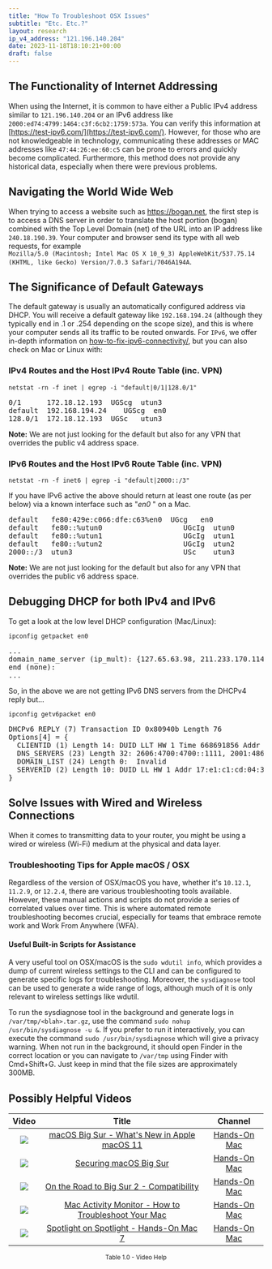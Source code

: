 ```yaml
---
title: "How To Troubleshoot OSX Issues"
subtitle: "Etc. Etc.?"
layout: research
ip_v4_address: "121.196.140.204"
date: 2023-11-18T18:10:21+00:00
draft: false
---
```


## The Functionality of Internet Addressing

When using the Internet, it is common to have either a Public IPv4 address similar to ```121.196.140.204``` or an IPv6 address like  ```2000:ed74:4799:1464:c3f:6cb2:1759:573a```. You can verify this information at [https://test-ipv6.com/](https://test-ipv6.com/). However, for those who are not knowledgeable in technology, communicating these addresses or MAC addresses like ```47:44:26:ee:60:c5``` can be prone to errors and quickly become complicated. Furthermore, this method does not provide any historical data, especially when there were previous problems.
## Navigating the World Wide Web

When trying to access a website such as https://bogan.net, the first step is to access a DNS server in order to translate the host portion (bogan) combined with the Top Level Domain (net) of the URL into an IP address like ```240.18.190.39```. Your computer and browser send its type with all web requests, for example <br>```Mozilla/5.0 (Macintosh; Intel Mac OS X 10_9_3) AppleWebKit/537.75.14 (KHTML, like Gecko) Version/7.0.3 Safari/7046A194A```.
## The Significance of Default Gateways

The default gateway is usually an automatically configured address via DHCP. You will receive a default gateway like ```192.168.194.24``` (although they typically end in .1 or .254 depending on the scope size), and this is where your computer sends all its traffic to be routed onwards. For ```IPv6```, we offer in-depth information on [how-to-fix-ipv6-connectivity/](/blog/how-to-fix-ipv6-connectivity/), but you can also check on Mac or Linux with:
<br>
### IPv4 Routes and the Host IPv4 Route Table (inc. VPN)
```netstat -rn -f inet | egrep -i "default|0/1|128.0/1"```

<pre>
0/1      172.18.12.193  UGScg  utun3
default  192.168.194.24    UGScg  en0
128.0/1  172.18.12.193  UGSc   utun3</pre>

**Note:** We are not just looking for the default but also for any VPN that overrides the public v4 address space.

### IPv6 Routes and the Host IPv6 Route Table (inc. VPN)
```netstat -rn -f inet6 | egrep -i "default|2000::/3"```

If you have IPv6 active the above should return at least one route (as per below) via a known interface such as "_en0_ " on a Mac. 

<pre>
default   fe80:429e:c066:dfe:c63%en0  UGcg   en0
default   fe80::%utun0                   UGcIg  utun0
default   fe80::%utun1                   UGcIg  utun1
default   fe80::%utun2                   UGcIg  utun2
2000::/3  utun3                          USc    utun3</pre>

**Note:** We are not just looking for the default but also for any VPN that overrides the public v6 address space.
<br>

## Debugging DHCP for both IPv4 and IPv6

To get a look at the low level DHCP configuration (Mac/Linux): 

```ipconfig getpacket en0```

<pre>
...
domain_name_server (ip_mult): {127.65.63.98, 211.233.170.114}
end (none):
...</pre>

So, in the above we are not getting IPv6 DNS servers from the DHCPv4 reply but...

```ipconfig getv6packet en0```

<pre>
DHCPv6 REPLY (7) Transaction ID 0x80940b Length 76
Options[4] = {
  CLIENTID (1) Length 14: DUID LLT HW 1 Time 668691856 Addr 47:44:26:ee:60:c5
  DNS_SERVERS (23) Length 32: 2606:4700:4700::1111, 2001:4860:4860::8844
  DOMAIN_LIST (24) Length 0:  Invalid
  SERVERID (2) Length 10: DUID LL HW 1 Addr 17:e1:c1:cd:04:37
}</pre>




## Solve Issues with Wired and Wireless Connections
When it comes to transmitting data to your router, you might be using a wired or wireless (Wi-Fi) medium at the physical and data layer.
### Troubleshooting Tips for Apple macOS / OSX
Regardless of the version of OSX/macOS you have, whether it's ```10.12.1```, ```11.2.9```, or ```12.2.4```, there are various troubleshooting tools available. However, these manual actions and scripts do not provide a series of correlated values over time. This is where automated remote troubleshooting becomes crucial, especially for teams that embrace remote work and Work From Anywhere (WFA).
#### Useful Built-in Scripts for Assistance
A very useful tool on OSX/macOS is the ```sudo wdutil info```, which provides a dump of current wireless settings to the CLI and can be configured to generate specific logs for troubleshooting. Moreover, the ```sysdiagnose``` tool can be used to generate a wide range of logs, although much of it is only relevant to wireless settings like wdutil.

To run the sysdiagnose tool in the background and generate logs in ```/var/tmp/<blah>.tar.gz```, use the command ```sudo nohup /usr/bin/sysdiagnose -u &```. If you prefer to run it interactively, you can execute the command ```sudo /usr/bin/sysdiagnose``` which will give a privacy warning. When not run in the background, it should open Finder in the correct location or you can navigate to ```/var/tmp``` using Finder with Cmd+Shift+G. Just keep in mind that the file sizes are approximately 300MB.
## Possibly Helpful Videos

<link href="/plugins/lity/css/lity.min.css" rel="stylesheet">
<script src="/plugins/lity/js/lity.min.js"></script>
<div class="table1-start"></div>

|Video | Title | Channel |
| :---: | :---: | :---: |
|<a href="https://www.youtube.com/watch?v=JMKi6o9kaZI" data-lity><img src="https://i.ytimg.com/vi/JMKi6o9kaZI/default.jpg" class="img-fluid"></a>|<a href="https://www.youtube.com/watch?v=JMKi6o9kaZI" data-lity>macOS Big Sur - What&#39;s New in Apple macOS 11</a>|<a target="_blank" href="https://www.youtube.com/channel/UCg43DP8MdHVcl4rFK_delBg" >Hands-On Mac</a>|
|<a href="https://www.youtube.com/watch?v=7KdhJimuhNw" data-lity><img src="https://i.ytimg.com/vi/7KdhJimuhNw/default.jpg" class="img-fluid"></a>|<a href="https://www.youtube.com/watch?v=7KdhJimuhNw" data-lity>Securing macOS Big Sur</a>|<a target="_blank" href="https://www.youtube.com/channel/UCg43DP8MdHVcl4rFK_delBg" >Hands-On Mac</a>|
|<a href="https://www.youtube.com/watch?v=HEbK-Tignuc" data-lity><img src="https://i.ytimg.com/vi/HEbK-Tignuc/default.jpg" class="img-fluid"></a>|<a href="https://www.youtube.com/watch?v=HEbK-Tignuc" data-lity>On the Road to Big Sur 2 - Compatibility</a>|<a target="_blank" href="https://www.youtube.com/channel/UCg43DP8MdHVcl4rFK_delBg" >Hands-On Mac</a>|
|<a href="https://www.youtube.com/watch?v=TWzWd_DiaJ0" data-lity><img src="https://i.ytimg.com/vi/TWzWd_DiaJ0/default.jpg" class="img-fluid"></a>|<a href="https://www.youtube.com/watch?v=TWzWd_DiaJ0" data-lity>Mac Activity Monitor - How to Troubleshoot Your Mac</a>|<a target="_blank" href="https://www.youtube.com/channel/UCg43DP8MdHVcl4rFK_delBg" >Hands-On Mac</a>|
|<a href="https://www.youtube.com/watch?v=RslZ4W1EPqk" data-lity><img src="https://i.ytimg.com/vi/RslZ4W1EPqk/default.jpg" class="img-fluid"></a>|<a href="https://www.youtube.com/watch?v=RslZ4W1EPqk" data-lity>Spotlight on Spotlight - Hands-On Mac 7</a>|<a target="_blank" href="https://www.youtube.com/channel/UCg43DP8MdHVcl4rFK_delBg" >Hands-On Mac</a>|

<center><small>Table 1.0 - Video Help</small></center>
 <br>
<div class="table1-end"></div>
<script type="text/javascript">
(function() {
    $('div.table1-start').nextUntil('div.table1-end', 'table').addClass('table thead-dark table-striped table-responsive rounded').attr('id', 't1');
    $('#t1').find('thead').addClass('thead-dark');
})();
</script>
